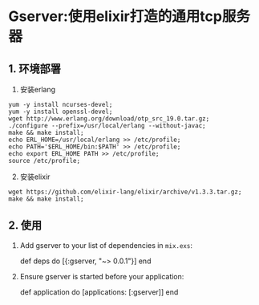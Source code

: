 # Gserver:使用elixir打造的通用tcp服务器

## 1. 环境部署
  1. 安装erlang

  ```
  yum -y install ncurses-devel;
  yum -y install openssl-devel;
  wget http://www.erlang.org/download/otp_src_19.0.tar.gz;
  ./configure --prefix=/usr/local/erlang --without-javac;
  make && make install;
  echo ERL_HOME=/usr/local/erlang >> /etc/profile;
  echo PATH='$ERL_HOME/bin:$PATH' >> /etc/profile;
  echo export ERL_HOME PATH >> /etc/profile;
  source /etc/profile;
  ```

  2. 安装elixir

  ```
  wget https://github.com/elixir-lang/elixir/archive/v1.3.3.tar.gz;
  make && make install;
  ```

## 2. 使用
  1. Add gserver to your list of dependencies in `mix.exs`:

        def deps do
          [{:gserver, "~> 0.0.1"}]
        end

  2. Ensure gserver is started before your application:

        def application do
          [applications: [:gserver]]
        end
